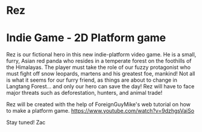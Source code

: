 Rez
=============================
Indie Game - 2D Platform game
=============================

Rez is our fictional hero in this new indie-platform video game. He is a small, furry, Asian red panda who resides in a temperate forest on the foothills of the Himalayas. The player must take the role of our fuzzy protagonist who must fight off snow leopards, martens and his greatest foe, mankind! Not all is what it seems for our furry friend, as things are about to change in Langtang Forest... and only our hero can save the day! Rez will have to face major threats such as deforestation, hunters, and animal trade!

Rez will be created with the help of ForeignGuyMike's web tutorial on how to make a platform game.
https://www.youtube.com/watch?v=9dzhgsVaiSo

Stay tuned!
Zac

